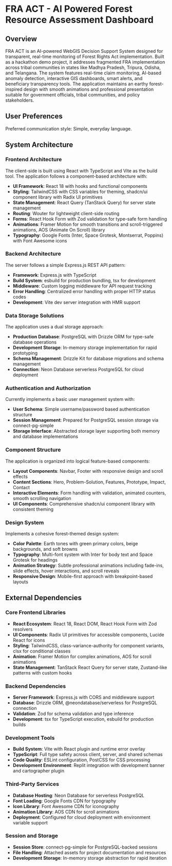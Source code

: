 # FRA ACT - AI Powered Forest Resource Assessment Dashboard

## Overview

FRA ACT is an AI-powered WebGIS Decision Support System designed for transparent, real-time monitoring of Forest Rights Act implementation. Built as a hackathon demo project, it addresses fragmented FRA implementation across tribal communities in states like Madhya Pradesh, Tripura, Odisha, and Telangana. The system features real-time claim monitoring, AI-based anomaly detection, interactive GIS dashboards, smart alerts, and beneficiary transparency tools. The application maintains an earthy forest-inspired design with smooth animations and professional presentation suitable for government officials, tribal communities, and policy stakeholders.

## User Preferences

Preferred communication style: Simple, everyday language.

## System Architecture

### Frontend Architecture
The client-side is built using React with TypeScript and Vite as the build tool. The application follows a component-based architecture with:

- **UI Framework**: React 18 with hooks and functional components
- **Styling**: TailwindCSS with CSS variables for theming, shadcn/ui component library with Radix UI primitives
- **State Management**: React Query (TanStack Query) for server state management
- **Routing**: Wouter for lightweight client-side routing
- **Forms**: React Hook Form with Zod validation for type-safe form handling
- **Animations**: Framer Motion for smooth transitions and scroll-triggered animations, AOS (Animate On Scroll) library
- **Typography**: Google Fonts (Inter, Space Grotesk, Montserrat, Poppins) with Font Awesome icons

### Backend Architecture
The server follows a simple Express.js REST API pattern:

- **Framework**: Express.js with TypeScript
- **Build System**: esbuild for production bundling, tsx for development
- **Middleware**: Custom logging middleware for API request tracking
- **Error Handling**: Centralized error handling with proper HTTP status codes
- **Development**: Vite dev server integration with HMR support

### Data Storage Solutions
The application uses a dual storage approach:

- **Production Database**: PostgreSQL with Drizzle ORM for type-safe database operations
- **Development Storage**: In-memory storage implementation for rapid prototyping
- **Schema Management**: Drizzle Kit for database migrations and schema management
- **Connection**: Neon Database serverless PostgreSQL for cloud deployment

### Authentication and Authorization
Currently implements a basic user management system with:

- **User Schema**: Simple username/password based authentication structure
- **Session Management**: Prepared for PostgreSQL session storage via connect-pg-simple
- **Storage Interface**: Abstracted storage layer supporting both memory and database implementations

### Component Structure
The application is organized into logical feature-based components:

- **Layout Components**: Navbar, Footer with responsive design and scroll effects
- **Content Sections**: Hero, Problem-Solution, Features, Prototype, Impact, Contact
- **Interactive Elements**: Form handling with validation, animated counters, smooth scrolling navigation
- **UI Components**: Comprehensive shadcn/ui component library with consistent theming

### Design System
Implements a cohesive forest-themed design system:

- **Color Palette**: Earth tones with green primary colors, beige backgrounds, and soft browns
- **Typography**: Multi-font system with Inter for body text and Space Grotesk for headings
- **Animation Strategy**: Subtle professional animations including fade-ins, slide effects, hover interactions, and scroll reveals
- **Responsive Design**: Mobile-first approach with breakpoint-based layouts

## External Dependencies

### Core Frontend Libraries
- **React Ecosystem**: React 18, React DOM, React Hook Form with Zod resolvers
- **UI Components**: Radix UI primitives for accessible components, Lucide React for icons
- **Styling**: TailwindCSS, class-variance-authority for component variants, clsx for conditional classes
- **Animation**: Framer Motion for complex animations, AOS for scroll animations
- **State Management**: TanStack React Query for server state, Zustand-like patterns with custom hooks

### Backend Dependencies
- **Server Framework**: Express.js with CORS and middleware support
- **Database**: Drizzle ORM, @neondatabase/serverless for PostgreSQL connection
- **Validation**: Zod for schema validation and type inference
- **Development**: tsx for TypeScript execution, esbuild for production builds

### Development Tools
- **Build System**: Vite with React plugin and runtime error overlay
- **TypeScript**: Full type safety across client, server, and shared schemas
- **Code Quality**: ESLint configuration, PostCSS for CSS processing
- **Development Environment**: Replit integration with development banner and cartographer plugin

### Third-Party Services
- **Database Hosting**: Neon Database for serverless PostgreSQL
- **Font Loading**: Google Fonts CDN for typography
- **Icon Library**: Font Awesome CDN for iconography
- **Animation Library**: AOS CDN for scroll animations
- **Deployment**: Configured for cloud deployment with environment variable support

### Session and Storage
- **Session Store**: connect-pg-simple for PostgreSQL-backed sessions
- **File Handling**: Attached assets for project documentation and resources
- **Development Storage**: In-memory storage abstraction for rapid iteration